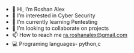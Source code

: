 - 👋 Hi, I’m Roshan Alex
- 👀 I’m interested in Cyber Security 
- 🌱 I’m currently learning Pentesting
- 💞️ I’m looking to collaborate on projects
- 📫 How to reach me ra.roshanalex@gmail.com
- 💻 Programing languages- python,c
<!---
screechingghost/screechingghost is a ✨ special ✨ repository because its `README.md` (this file) appears on your GitHub profile.
You can click the Preview link to take a look at your changes.
--->
